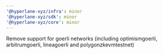 ```yaml
---
'@hyperlane-xyz/infra': minor
'@hyperlane-xyz/sdk': minor
'@hyperlane-xyz/core': minor
---
```


Remove support for goerli networks (including optimismgoerli, arbitrumgoerli, lineagoerli and polygonzkevmtestnet)
